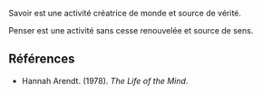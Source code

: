 Savoir est une activité créatrice de monde et source de vérité.

Penser est une activité sans cesse renouvelée et source de sens.

## Références

- Hannah Arendt. (1978). _The Life of the Mind_.